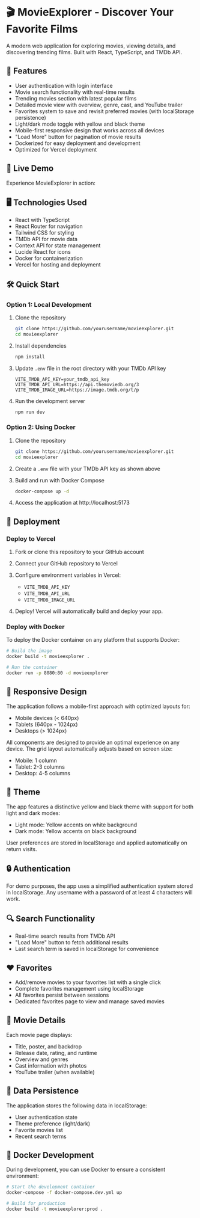 # 🎬 MovieExplorer - Discover Your Favorite Films

A modern web application for exploring movies, viewing details, and discovering trending films. Built with React, TypeScript, and TMDb API.

## 🚀 Features

- User authentication with login interface
- Movie search functionality with real-time results
- Trending movies section with latest popular films
- Detailed movie view with overview, genre, cast, and YouTube trailer
- Favorites system to save and revisit preferred movies (with localStorage persistence)
- Light/dark mode toggle with yellow and black theme
- Mobile-first responsive design that works across all devices
- "Load More" button for pagination of movie results
- Dockerized for easy deployment and development
- Optimized for Vercel deployment

## 📱 Live Demo

Experience MovieExplorer in action: 

## 🖥️ Technologies Used

- React with TypeScript
- React Router for navigation
- Tailwind CSS for styling
- TMDb API for movie data
- Context API for state management
- Lucide React for icons
- Docker for containerization
- Vercel for hosting and deployment

## 🛠️ Quick Start

### Option 1: Local Development

1. Clone the repository
   ```bash
   git clone https://github.com/yourusername/movieexplorer.git
   cd movieexplorer
   ```

2. Install dependencies
   ```bash
   npm install
   ```

3. Update `.env` file in the root directory with your TMDb API key
   ```
   VITE_TMDB_API_KEY=your_tmdb_api_key
   VITE_TMDB_API_URL=https://api.themoviedb.org/3
   VITE_TMDB_IMAGE_URL=https://image.tmdb.org/t/p
   ```

4. Run the development server
   ```bash
   npm run dev
   ```

### Option 2: Using Docker

1. Clone the repository
   ```bash
   git clone https://github.com/yourusername/movieexplorer.git
   cd movieexplorer
   ```

2. Create a `.env` file with your TMDb API key as shown above

3. Build and run with Docker Compose
   ```bash
   docker-compose up -d
   ```

4. Access the application at http://localhost:5173

## 🚢 Deployment

### Deploy to Vercel

1. Fork or clone this repository to your GitHub account

2. Connect your GitHub repository to Vercel
   
3. Configure environment variables in Vercel:
   - `VITE_TMDB_API_KEY`
   - `VITE_TMDB_API_URL`
   - `VITE_TMDB_IMAGE_URL`

4. Deploy! Vercel will automatically build and deploy your app.

### Deploy with Docker

To deploy the Docker container on any platform that supports Docker:

```bash
# Build the image
docker build -t movieexplorer .

# Run the container
docker run -p 8080:80 -d movieexplorer
```

## 📱 Responsive Design

The application follows a mobile-first approach with optimized layouts for:
- Mobile devices (< 640px)
- Tablets (640px - 1024px) 
- Desktops (> 1024px)

All components are designed to provide an optimal experience on any device. The grid layout automatically adjusts based on screen size:
- Mobile: 1 column
- Tablet: 2-3 columns
- Desktop: 4-5 columns

## 🎨 Theme

The app features a distinctive yellow and black theme with support for both light and dark modes:

- Light mode: Yellow accents on white background
- Dark mode: Yellow accents on black background

User preferences are stored in localStorage and applied automatically on return visits.

## 🔒 Authentication

For demo purposes, the app uses a simplified authentication system stored in localStorage. Any username with a password of at least 4 characters will work.

## 🔍 Search Functionality

- Real-time search results from TMDb API
- "Load More" button to fetch additional results
- Last search term is saved in localStorage for convenience

## ❤️ Favorites

- Add/remove movies to your favorites list with a single click
- Complete favorites management using localStorage
- All favorites persist between sessions
- Dedicated favorites page to view and manage saved movies

## 🎥 Movie Details

Each movie page displays:

- Title, poster, and backdrop
- Release date, rating, and runtime
- Overview and genres
- Cast information with photos
- YouTube trailer (when available)

## 🔄 Data Persistence

The application stores the following data in localStorage:
- User authentication state
- Theme preference (light/dark)
- Favorite movies list
- Recent search terms

## 🧪 Docker Development

During development, you can use Docker to ensure a consistent environment:

```bash
# Start the development container
docker-compose -f docker-compose.dev.yml up

# Build for production
docker build -t movieexplorer:prod .
```

